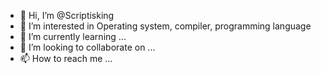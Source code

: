 - 👋 Hi, I’m @Scriptisking
- 👀 I’m interested in Operating system, compiler, programming language 
- 🌱 I’m currently learning ...
- 💞️ I’m looking to collaborate on ...
- 📫 How to reach me ...

<!---
Scriptisking/Scriptisking is a ✨ special ✨ repository because its `README.md` (this file) appears on your GitHub profile.
You can click the Preview link to take a look at your changes.
--->
